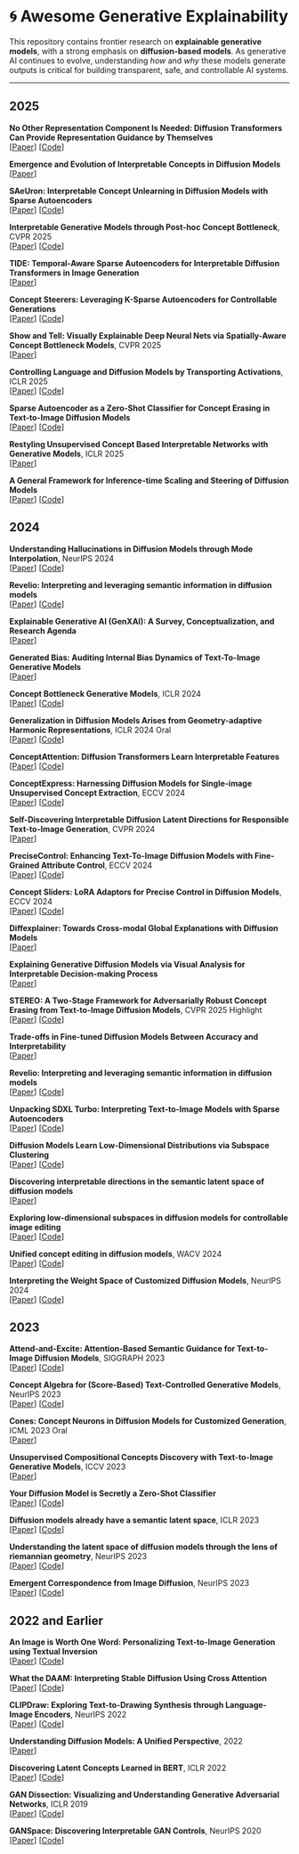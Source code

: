 # 🌀 Awesome Generative Explainability

This repository contains frontier research on **explainable generative models**, with a strong emphasis on **diffusion-based models**. 
As generative AI continues to evolve, understanding *how* and *why* these models generate outputs is critical for building transparent, safe, and controllable AI systems.

---

## 2025

**No Other Representation Component Is Needed: Diffusion Transformers Can Provide Representation Guidance by Themselves** \
[[Paper](https://arxiv.org/abs/2505.02831)]  [[Code](https://github.com/vvvvvjdy/SRA)]

**Emergence and Evolution of Interpretable Concepts in Diffusion Models** \
[[Paper](https://arxiv.org/abs/2504.15473)] 

**SAeUron: Interpretable Concept Unlearning in Diffusion Models with Sparse Autoencoders** \
[[Paper](https://arxiv.org/abs/2501.18052)]  [[Code](https://github.com/cywinski/SAeUron)]

**Interpretable Generative Models through Post-hoc Concept Bottleneck**, CVPR 2025 \
[[Paper](https://arxiv.org/abs/2503.19377)]  [[Code](https://github.com/Trustworthy-ML-Lab/posthoc-generative-cbm)]

**TIDE: Temporal-Aware Sparse Autoencoders for Interpretable Diffusion Transformers in Image Generation**\
[[Paper](https://arxiv.org/pdf/2503.07050)]

**Concept Steerers: Leveraging K-Sparse Autoencoders for Controllable Generations** \
[[Paper](https://arxiv.org/abs/2501.19066)] [[Code](https://github.com/kim-dahye/steerers)]

**Show and Tell: Visually Explainable Deep Neural Nets via Spatially-Aware Concept Bottleneck Models**, CVPR 2025 \
[[Paper](https://arxiv.org/abs/2502.20134)]

**Controlling Language and Diffusion Models by Transporting Activations**, ICLR 2025 \
[[Paper](https://arxiv.org/abs/2410.23054)] [[Code](https://github.com/apple/ml-act)]

**Sparse Autoencoder as a Zero-Shot Classifier for Concept Erasing in Text-to-Image Diffusion Models** \
[[Paper](https://arxiv.org/pdf/2503.09446)] [[Code](https://github.com/NANSirun/Interpret-then-deactivate)]

**Restyling Unsupervised Concept Based Interpretable Networks with Generative Models**, ICLR 2025 \
[[Paper](https://openreview.net/pdf?id=CexatBp6rx)]

**A General Framework for Inference-time Scaling and Steering of Diffusion Models** \
[[Paper](https://arxiv.org/abs/2501.06848)]  [[Code](https://github.com/zacharyhorvitz/FK-Diffusion-Steering)]

## 2024

**Understanding Hallucinations in Diffusion Models through Mode Interpolation**, NeurIPS 2024 \
[[Paper](https://arxiv.org/abs/2406.09358)]  [[Code](https://github.com/locuslab/diffusion-model-hallucination)]

**Revelio: Interpreting and leveraging semantic information in diffusion models** \
[[Paper](https://arxiv.org/abs/2411.16725)] [[Code](https://github.com/revelio-diffusion/revelio)]

**Explainable Generative AI (GenXAI): A Survey, Conceptualization, and Research Agenda** \
[[Paper](https://arxiv.org/abs/2404.09554)]

**Generated Bias: Auditing Internal Bias Dynamics of Text-To-Image Generative Models** \
[[Paper](https://arxiv.org/abs/2410.07884)]

**Concept Bottleneck Generative Models**, ICLR 2024 \
[[Paper](https://openreview.net/forum?id=L9U5MJJleF)] [[Code](https://github.com/prescient-design/CBGM)]

**Generalization in Diffusion Models Arises from Geometry-adaptive Harmonic Representations**, ICLR 2024 Oral \
[[Paper](https://arxiv.org/abs/2310.02557)] [[Code](https://github.com/LabForComputationalVision/memorization_generalization_in_diffusion_models)]

**ConceptAttention: Diffusion Transformers Learn Interpretable Features** \
[[Paper](https://arxiv.org/abs/2502.04320)] [[Code](https://github.com/helblazer811/ConceptAttention)]

**ConceptExpress: Harnessing Diffusion Models for Single-image Unsupervised Concept Extraction**, ECCV 2024 \
[[Paper](https://arxiv.org/abs/2407.07077)] [[Code](https://github.com/haoosz/ConceptExpress)]

**Self-Discovering Interpretable Diffusion Latent Directions for Responsible Text-to-Image Generation**, CVPR 2024 \
[[Paper](https://arxiv.org/abs/2311.17216)]

**PreciseControl: Enhancing Text-To-Image Diffusion Models with Fine-Grained Attribute Control**, ECCV 2024 \
[[Paper](https://arxiv.org/abs/2408.05083)] [[Code](https://github.com/rishubhpar/PreciseControl)]

**Concept Sliders: LoRA Adaptors for Precise Control in Diffusion Models**, ECCV 2024 \
[[Paper](https://arxiv.org/abs/2311.12092)] [[Code](https://github.com/rohitgandikota/sliders)]

**Diffexplainer: Towards Cross-modal Global Explanations with Diffusion Models**\
[[Paper](https://arxiv.org/abs/2404.02618)]

**Explaining Generative Diffusion Models via Visual Analysis for Interpretable Decision-making Process** \
[[Paper](https://arxiv.org/abs/2402.10404)]

**STEREO: A Two-Stage Framework for Adversarially Robust Concept Erasing from Text-to-Image Diffusion Models**, CVPR 2025 Highlight \
[[Paper](https://arxiv.org/pdf/2408.16807)] [[Code](https://github.com/koushiksrivats/robust-concept-erasing)]

**Trade-offs in Fine-tuned Diffusion Models Between Accuracy and Interpretability** \
[[Paper](https://arxiv.org/abs/2303.17908)]

**Revelio: Interpreting and leveraging semantic information in diffusion models** \
[[Paper](https://arxiv.org/abs/2411.16725)] [[Code](https://github.com/revelio-diffusion/revelio)]

**Unpacking SDXL Turbo: Interpreting Text-to-Image Models with Sparse Autoencoders** \
[[Paper](https://arxiv.org/abs/2410.22366)] [[Code](https://github.com/surkovv/sdxl-unbox)]

**Diffusion Models Learn Low-Dimensional Distributions via Subspace Clustering** \
[[Paper](https://arxiv.org/abs/2409.02426)] [[Code](https://github.com/huijieZH/Diffusion-Model-Generalizability)]


**Discovering interpretable directions in the semantic latent space of diffusion models** \
[[Paper](https://arxiv.org/abs/2303.11073)] 

**Exploring low-dimensional subspaces in diffusion models for controllable image editing** \
[[Paper](https://arxiv.org/abs/2409.02374)] [[Code](https://github.com/ChicyChen/LOCO-Edit)]

**Unified concept editing in diffusion models**, WACV 2024 \
[[Paper](https://arxiv.org/abs/2308.14761)] [[Code](https://github.com/rohitgandikota/unified-concept-editing)]

**Interpreting the Weight Space of Customized Diffusion Models**, NeurIPS 2024 \
[[Paper](https://arxiv.org/abs/2406.09413)] [[Code](https://github.com/snap-research/weights2weights)]

## 2023

**Attend-and-Excite: Attention-Based Semantic Guidance for Text-to-Image Diffusion Models**, SIGGRAPH 2023 \
[[Paper](https://arxiv.org/abs/2301.13826)] [[Code](https://github.com/yuval-alaluf/Attend-and-Excite)]

**Concept Algebra for (Score-Based) Text-Controlled Generative Models**, NeurIPS 2023 \
[[Paper](https://openreview.net/forum?id=SGlrCuwdsB)] [[Code](https://github.com/zihao12/concept-algebra-code)]

**Cones: Concept Neurons in Diffusion Models for Customized Generation**, ICML 2023 Oral \
[[Paper](https://openreview.net/pdf?id=31H0gfU8Ar)]

**Unsupervised Compositional Concepts Discovery with Text-to-Image Generative Models**, ICCV 2023 \
[[Paper](https://arxiv.org/pdf/2306.05357)]

**Your Diffusion Model is Secretly a Zero-Shot Classifier** \
[[Paper](https://arxiv.org/abs/2303.16203)] [[Code](https://github.com/nanlliu/Unsupervised-Compositional-Concepts-Discovery)]

**Diffusion models already have a semantic latent space**, ICLR 2023 \
[[Paper](https://arxiv.org/abs/2210.10960)] [[Code](https://github.com/kwonminki/Asyrp_official)]

**Understanding the latent space of diffusion models through the lens of riemannian geometry**, NeurIPS 2023 \
[[Paper](https://arxiv.org/abs/2307.12868)] [[Code](https://github.com/enkeejunior1/Diffusion-Pullback)]

**Emergent Correspondence from Image Diffusion**, NeurIPS 2023 \
[[Paper](https://arxiv.org/abs/2306.03881)] [[Code](https://github.com/Tsingularity/dift)]


## 2022 and Earlier

**An Image is Worth One Word: Personalizing Text-to-Image Generation using Textual Inversion** \
[[Paper](https://arxiv.org/abs/2208.01618)] [[Code](https://github.com/rinongal/textual_inversion)]

**What the DAAM: Interpreting Stable Diffusion Using Cross Attention** \
[[Paper](https://arxiv.org/abs/2210.04885)] [[Code](https://github.com/castorini/daam)]

**CLIPDraw: Exploring Text-to-Drawing Synthesis through Language-Image Encoders**, NeurIPS 2022 \
[[Paper](https://arxiv.org/abs/2106.14843)] [[Code](https://colab.research.google.com/github/kvfrans/clipdraw/blob/main/clipdraw.ipynb)]

**Understanding Diffusion Models: A Unified Perspective**, 2022 \
[[Paper](https://arxiv.org/abs/2208.11970)]

**Discovering Latent Concepts Learned in BERT**, ICLR 2022 \
[[Paper](https://openreview.net/forum?id=POTMtpYI1xH)] [[Code](https://neurox.qcri.org/projects/bert-concept-net.html)]

**GAN Dissection: Visualizing and Understanding Generative Adversarial Networks**, ICLR 2019 \
[[Paper](https://openreview.net/forum?id=Hyg_X2C5FX)] [[Code](https://github.com/CSAILVision/gandissect)]

**GANSpace: Discovering Interpretable GAN Controls**, NeurIPS 2020 \
[[Paper](https://arxiv.org/pdf/2004.02546)] [[Code](https://github.com/harskish/ganspace)]
